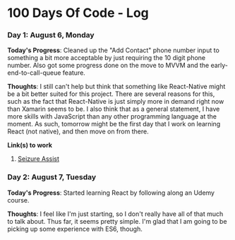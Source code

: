 # 100 Days Of Code - Log

### Day 1: August 6, Monday

**Today's Progress**: Cleaned up the "Add Contact" phone number input to something a bit more acceptable by just requiring the 10 digit phone number. Also got some progress done on the move to MVVM and the early-end-to-call-queue feature. 

**Thoughts**: I still can't help but think that something like React-Native might be a bit better suited for this project. There are several reasons for this, such as the fact that React-Native is just simply more in demand right now than Xamarin seems to be. I also think that as a general statement, I have more skills with JavaScript than any other programming language at the moment. As such, tomorrow might be the first day that I work on learning React (not native), and then move on from there. 

**Link(s) to work**
1. [Seizure Assist](https://github.com/Raveshaww/SeizureAssist)

### Day 2: August 7, Tuesday

**Today's Progress**: Started learning React by following along an Udemy course.

**Thoughts**: I feel like I'm just starting, so I don't really have all of that much to talk about. Thus far, it seems pretty simple. I'm glad that I am going to be picking up some experience with ES6, though.

